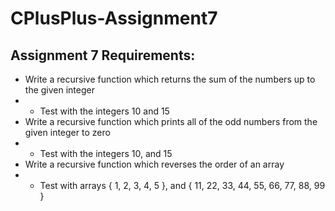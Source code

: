# CPlusPlus-Assignment7

## Assignment 7 Requirements:
- Write a recursive function which returns the sum of the numbers up to the given integer
- - Test with the integers 10 and 15
- Write a recursive function which prints all of the odd numbers from the given integer to zero
- - Test with the integers 10, and 15
- Write a recursive function which reverses the order of an array
- - Test with arrays { 1, 2, 3, 4, 5 }, and { 11, 22, 33, 44, 55, 66, 77, 88, 99 }
